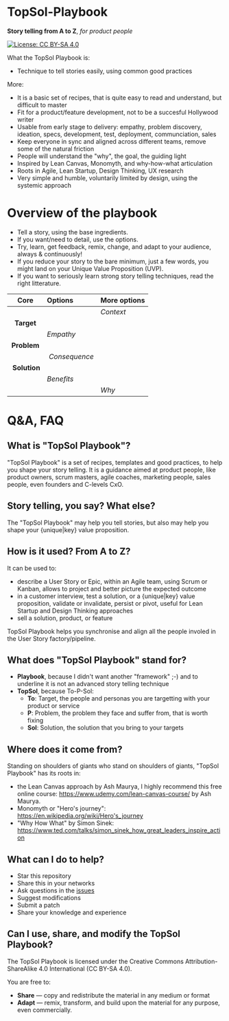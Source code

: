 # TopSol-Playbook

**Story telling from A to Z**, *for product people*

[![License: CC BY-SA 4.0](https://img.shields.io/badge/License-CC%20BY--SA%204.0-lightgrey.svg)](http://creativecommons.org/licenses/by-sa/4.0/)

What the TopSol Playbook is:

* Technique to tell stories easily, using common good practices

More:

* It is a basic set of recipes, that is quite easy to read and understand, but difficult to master
* Fit for a product/feature development, not to be a succesful Hollywood writer
* Usable from early stage to delivery: empathy, problem discovery, ideation, specs, development, test, deployment, communciation, sales
* Keep everyone in sync and aligned across different teams, remove some of the natural friction
* People will understand the "why", the goal, the guiding light
* Inspired by Lean Canvas, Monomyth, and why-how-what articulation
* Roots in Agile, Lean Startup, Design Thinking, UX research
* Very simple and humble, voluntarily limited by design, using the systemic approach

# Overview of the playbook

* Tell a story, using the base ingredients.
* If you want/need to detail, use the options.
* Try, learn, get feedback, remix, change, and adapt to your audience, always & continuously!
* If you reduce your story to the bare minimum, just a few words, you might land on your Unique Value Proposition (UVP).
* If you want to seriously learn strong story telling techniques, read the right litterature.

Core | Options | More options
:--:|:--|:--
| | | *Context* | 
| **Target** | 
|  | *Empathy*
| **Problem** |
| | *Consequence* 
| **Solution** | 
| | *Benefits* 
| | | *Why* |


# Q&A, FAQ

## What is "TopSol Playbook"?

"TopSol Playbook" is a set of recipes, templates and good practices, to help you shape your story telling. It is a guidance aimed at product people, like product owners, scrum masters, agile coaches, marketing people, sales people, even founders and C-levels CxO.

## Story telling, you say? What else?

The "TopSol Playbook" may help you tell stories, but also may help you shape your {unique|key} value proposition.

## How is it used? From A to Z?

It can be used to:
* describe a User Story or Epic, within an Agile team, using Scrum or Kanban, allows to project and better picture the expected outcome
* in a customer interview, test a solution, or a {unique|key} value proposition, validate or invalidate, persist or pivot, useful for Lean Startup and Design Thinking approaches
* sell a solution, product, or feature

TopSol Playbook helps you synchronise and align all the people involed in the User Story factory/pipeline.

## What does "TopSol Playbook" stand for?

* **Playbook**, because I didn't want another "framework" ;-) and to underline it is not an advanced story telling technique
* **TopSol**, because To-P-Sol:
  * **To**: Target, the people and personas you are targetting with your product or service
  * **P**: Problem, the problem they face and suffer from, that is worth fixing
  * **Sol**: Solution, the solution that you bring to your targets

## Where does it come from?

Standing on shoulders of giants who stand on shoulders of giants, "TopSol Playbook" has its roots in:
* the Lean Canvas approach by Ash Maurya, I highly recommend this free online course: https://www.udemy.com/lean-canvas-course/ by Ash Maurya.
* Monomyth or "Hero's journey": https://en.wikipedia.org/wiki/Hero's_journey
* "Why How What" by Simon Sinek: https://www.ted.com/talks/simon_sinek_how_great_leaders_inspire_action

## What can I do to help?

* Star this repository
* Share this in your networks
* Ask questions in the [issues](https://github.com/Nyco/TopSol-Playbook/issues)
* Suggest modifications
* Submit a patch
* Share your knowledge and experience

## Can I use, share, and modify the TopSol Playbook?

The TopSol Playbook is licensed under the Creative Commons Attribution-ShareAlike 4.0 International (CC BY-SA 4.0).

You are free to:

* **Share** — copy and redistribute the material in any medium or format
* **Adapt** — remix, transform, and build upon the material
for any purpose, even commercially.

